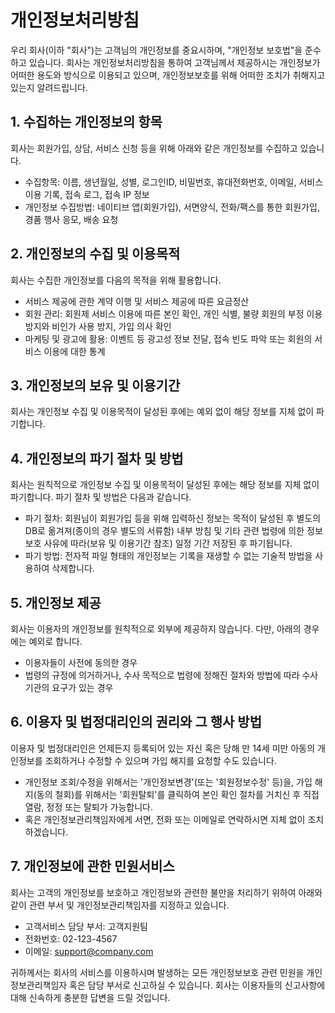 # 개인정보처리방침

우리 회사(이하 "회사")는 고객님의 개인정보를 중요시하며, "개인정보 보호법"을 준수하고 있습니다. 회사는 개인정보처리방침을 통하여 고객님께서 제공하시는 개인정보가 어떠한 용도와 방식으로 이용되고 있으며, 개인정보보호를 위해 어떠한 조치가 취해지고 있는지 알려드립니다.

## 1. 수집하는 개인정보의 항목

회사는 회원가입, 상담, 서비스 신청 등을 위해 아래와 같은 개인정보를 수집하고 있습니다.

- 수집항목: 이름, 생년월일, 성별, 로그인ID, 비밀번호, 휴대전화번호, 이메일, 서비스 이용 기록, 접속 로그, 접속 IP 정보
- 개인정보 수집방법: 네이티브 앱(회원가입), 서면양식, 전화/팩스를 통한 회원가입, 경품 행사 응모, 배송 요청

## 2. 개인정보의 수집 및 이용목적

회사는 수집한 개인정보를 다음의 목적을 위해 활용합니다.

- 서비스 제공에 관한 계약 이행 및 서비스 제공에 따른 요금정산
- 회원 관리: 회원제 서비스 이용에 따른 본인 확인, 개인 식별, 불량 회원의 부정 이용 방지와 비인가 사용 방지, 가입 의사 확인
- 마케팅 및 광고에 활용: 이벤트 등 광고성 정보 전달, 접속 빈도 파악 또는 회원의 서비스 이용에 대한 통계

## 3. 개인정보의 보유 및 이용기간

회사는 개인정보 수집 및 이용목적이 달성된 후에는 예외 없이 해당 정보를 지체 없이 파기합니다.

## 4. 개인정보의 파기 절차 및 방법

회사는 원칙적으로 개인정보 수집 및 이용목적이 달성된 후에는 해당 정보를 지체 없이 파기합니다. 파기 절차 및 방법은 다음과 같습니다.

- 파기 절차: 회원님이 회원가입 등을 위해 입력하신 정보는 목적이 달성된 후 별도의 DB로 옮겨져(종이의 경우 별도의 서류함) 내부 방침 및 기타 관련 법령에 의한 정보보호 사유에 따라(보유 및 이용기간 참조) 일정 기간 저장된 후 파기됩니다.
- 파기 방법: 전자적 파일 형태의 개인정보는 기록을 재생할 수 없는 기술적 방법을 사용하여 삭제합니다.

## 5. 개인정보 제공

회사는 이용자의 개인정보를 원칙적으로 외부에 제공하지 않습니다. 다만, 아래의 경우에는 예외로 합니다.

- 이용자들이 사전에 동의한 경우
- 법령의 규정에 의거하거나, 수사 목적으로 법령에 정해진 절차와 방법에 따라 수사기관의 요구가 있는 경우

## 6. 이용자 및 법정대리인의 권리와 그 행사 방법

이용자 및 법정대리인은 언제든지 등록되어 있는 자신 혹은 당해 만 14세 미만 아동의 개인정보를 조회하거나 수정할 수 있으며 가입 해지를 요청할 수도 있습니다.

- 개인정보 조회/수정을 위해서는 '개인정보변경'(또는 '회원정보수정' 등)을, 가입 해지(동의 철회)를 위해서는 '회원탈퇴'를 클릭하여 본인 확인 절차를 거치신 후 직접 열람, 정정 또는 탈퇴가 가능합니다.
- 혹은 개인정보관리책임자에게 서면, 전화 또는 이메일로 연락하시면 지체 없이 조치하겠습니다.

## 7. 개인정보에 관한 민원서비스

회사는 고객의 개인정보를 보호하고 개인정보와 관련한 불만을 처리하기 위하여 아래와 같이 관련 부서 및 개인정보관리책임자를 지정하고 있습니다.

- 고객서비스 담당 부서: 고객지원팀
- 전화번호: 02-123-4567
- 이메일: support@company.com

귀하께서는 회사의 서비스를 이용하시며 발생하는 모든 개인정보보호 관련 민원을 개인정보관리책임자 혹은 담당 부서로 신고하실 수 있습니다. 회사는 이용자들의 신고사항에 대해 신속하게 충분한 답변을 드릴 것입니다.
